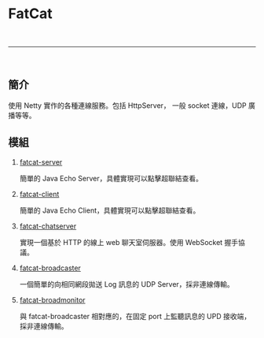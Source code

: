 # FatCat

<br>

---------

<br>

## 簡介

使用 Netty 實作的各種連線服務。包括 HttpServer， 一般 socket 連線，UDP 廣播等等。
<br>

## 模組

1.  [fatcat-server](./fatcat-server)

    簡單的 Java Echo Server，具體實現可以點擊超聯結查看。

2. [fatcat-client](./fatcat-client)

    簡單的 Java Echo Client，具體實現可以點擊超聯結查看。
    
3.  [fatcat-chatserver](./fatcat-chatserver)

    實現一個基於 HTTP 的線上 web 聊天室伺服器。使用 WebSocket 握手協議。
    
4.  [fatcat-broadcaster](./fatcat-broadcaster)

    一個簡單的向相同網段拋送 Log 訊息的 UDP Server，採非連線傳輸。
    
5.  [fatcat-broadmonitor](./fatcat-broadmonitor)

    與 fatcat-broadcaster 相對應的，在固定 port 上監聽訊息的 UPD 接收端，採非連線傳輸。